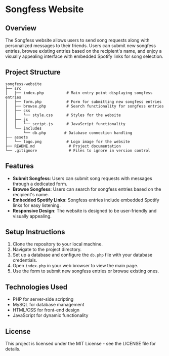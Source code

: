 # Songfess Website

## Overview
The Songfess website allows users to send song requests along with personalized messages to their friends. Users can submit new songfess entries, browse existing entries based on the recipient's name, and enjoy a visually appealing interface with embedded Spotify links for song selection.

## Project Structure
```
songfess-website
├── src
│   ├── index.php          # Main entry point displaying songfess entries
│   ├── form.php           # Form for submitting new songfess entries
│   ├── browse.php         # Search functionality for songfess entries
│   ├── css
│   │   └── style.css      # Styles for the website
│   ├── js
│   │   └── script.js      # JavaScript functionality
│   └── includes
│       └── db.php        # Database connection handling
├── assets
│   └── logo.png           # Logo image for the website
├── README.md               # Project documentation
└── .gitignore              # Files to ignore in version control
```

## Features
- **Submit Songfess**: Users can submit song requests with messages through a dedicated form.
- **Browse Songfess**: Users can search for songfess entries based on the recipient's name.
- **Embedded Spotify Links**: Songfess entries include embedded Spotify links for easy listening.
- **Responsive Design**: The website is designed to be user-friendly and visually appealing.

## Setup Instructions
1. Clone the repository to your local machine.
2. Navigate to the project directory.
3. Set up a database and configure the `db.php` file with your database credentials.
4. Open `index.php` in your web browser to view the main page.
5. Use the form to submit new songfess entries or browse existing ones.

## Technologies Used
- PHP for server-side scripting
- MySQL for database management
- HTML/CSS for front-end design
- JavaScript for dynamic functionality

## License
This project is licensed under the MIT License - see the LICENSE file for details.